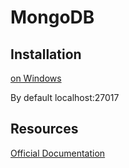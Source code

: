 # MongoDB

## Installation

[on Windows](https://docs.mongodb.com/manual/tutorial/install-mongodb-on-windows/)

By default localhost:27017

## Resources

[Official Documentation](https://docs.mongodb.com/)
